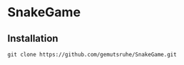 # SnakeGame
Installation
-------------
```shell
git clone https://github.com/gemutsruhe/SnakeGame.git
```
